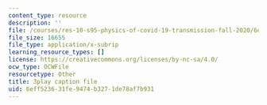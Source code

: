 ```yaml
---
content_type: resource
description: ''
file: /courses/res-10-s95-physics-of-covid-19-transmission-fall-2020/6eff523631fe9474b3271de78af7b931_yfxD7JKUxFQ.srt
file_size: 16655
file_type: application/x-subrip
learning_resource_types: []
license: https://creativecommons.org/licenses/by-nc-sa/4.0/
ocw_type: OCWFile
resourcetype: Other
title: 3play caption file
uid: 6eff5236-31fe-9474-b327-1de78af7b931
---
```

